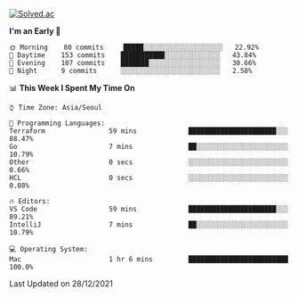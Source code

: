 [![Solved.ac](http://mazassumnida.wtf/api/v2/generate_badge?boj=kuckjwi)](https://solved.ac/kuckjwi)
<!--START_SECTION:waka-->
**I'm an Early 🐤** 

```text
🌞 Morning    80 commits     █████░░░░░░░░░░░░░░░░░░░░   22.92% 
🌆 Daytime    153 commits    ███████████░░░░░░░░░░░░░░   43.84% 
🌃 Evening    107 commits    ███████░░░░░░░░░░░░░░░░░░   30.66% 
🌙 Night      9 commits      ░░░░░░░░░░░░░░░░░░░░░░░░░   2.58%

```


📊 **This Week I Spent My Time On** 

```text
⌚︎ Time Zone: Asia/Seoul

💬 Programming Languages: 
Terraform                59 mins             ██████████████████████░░░   88.47% 
Go                       7 mins              ██░░░░░░░░░░░░░░░░░░░░░░░   10.79% 
Other                    0 secs              ░░░░░░░░░░░░░░░░░░░░░░░░░   0.66% 
HCL                      0 secs              ░░░░░░░░░░░░░░░░░░░░░░░░░   0.08%

🔥 Editors: 
VS Code                  59 mins             ██████████████████████░░░   89.21% 
IntelliJ                 7 mins              ██░░░░░░░░░░░░░░░░░░░░░░░   10.79%

💻 Operating System: 
Mac                      1 hr 6 mins         █████████████████████████   100.0%

```


 Last Updated on 28/12/2021
<!--END_SECTION:waka-->
